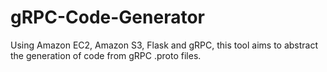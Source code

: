 # gRPC-Code-Generator
Using Amazon EC2, Amazon S3, Flask and gRPC, this tool aims to abstract the generation of code from gRPC .proto files.
